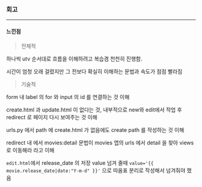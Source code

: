 ### 회고

---

#### 느낀점

> 전체적

하나씩 utv 순서대로 흐름을 이해하려고 복습겸 천천히 진행함.

시간이 엄청 오래 걸렸지만 그 전보다 확실히 이해하는 문법과 속도가 점점 빨라짐

> 기술적

form 내 label 의 for 와 input 의 id 를 연결하는 것 이해

create.html 과 update.html 이 없다는 것, 내부적으로 new와 edit에서 작업 후 redirect 로 페이지 다시 보여주는 것 이해

urls.py 에서 path 에 create.html 가 없음에도 create path 를 작성하는 것 이해

redirect 내 에서 movies:detail 문법이 movies 앱의 urls 에서 detail 을 찾아 views 로 이동해라 라고 이해

`edit.html`에서 release_date 의 저장 value 넘겨 줄때 `value='{{ movie.release_date|date:"Y-m-d" }}'` 으로 따옴표 분리로 작성해서 넘겨줘야 했음


